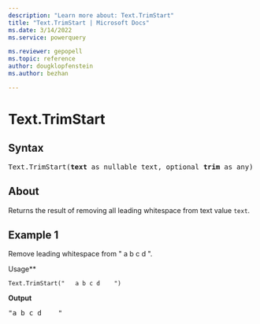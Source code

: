 ```yaml
---
description: "Learn more about: Text.TrimStart"
title: "Text.TrimStart | Microsoft Docs"
ms.date: 3/14/2022
ms.service: powerquery

ms.reviewer: gepopell
ms.topic: reference
author: dougklopfenstein
ms.author: bezhan

---
```

# Text.TrimStart

## Syntax

<pre>
Text.TrimStart(<b>text</b> as nullable text, optional <b>trim</b> as any) as nullable text
</pre>
  
## About

Returns the result of removing all leading whitespace from text value `text`.

## Example 1

Remove leading whitespace from " a b c d ".

Usage**

```powerquery-m
Text.TrimStart("   a b c d    ")
```

**Output**

<pre>
"a b c d    "
</pre>
